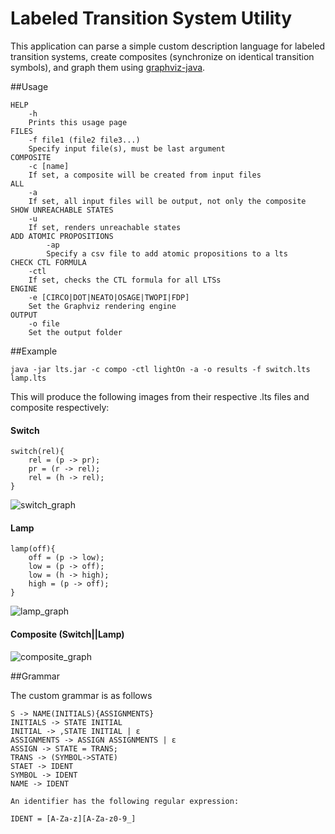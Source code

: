 # Labeled Transition System Utility

This application can parse a simple custom description language for labeled transition systems, create composites (synchronize on identical transition symbols), and graph them using [graphviz-java](https://github.com/nidi3/graphviz-java).

##Usage

    HELP
        -h
        Prints this usage page
    FILES
        -f file1 (file2 file3...)
        Specify input file(s), must be last argument
    COMPOSITE
        -c [name]
        If set, a composite will be created from input files
    ALL
        -a
        If set, all input files will be output, not only the composite
    SHOW UNREACHABLE STATES
        -u
        If set, renders unreachable states
    ADD ATOMIC PROPOSITIONS
            -ap
            Specify a csv file to add atomic propositions to a lts
    CHECK CTL FORMULA
        -ctl
        If set, checks the CTL formula for all LTSs
    ENGINE
        -e [CIRCO|DOT|NEATO|OSAGE|TWOPI|FDP]
        Set the Graphviz rendering engine
    OUTPUT
        -o file
        Set the output folder

##Example

    java -jar lts.jar -c compo -ctl lightOn -a -o results -f switch.lts lamp.lts
    
This will produce the following images from their respective .lts files and composite respectively:

#### Switch

    switch(rel){
        rel = (p -> pr);
        pr = (r -> rel);
        rel = (h -> rel);
    }

![switch_graph](https://i.imgur.com/YkRcS3P.png) 

#### Lamp

    lamp(off){
        off = (p -> low);
        low = (p -> off);
        low = (h -> high);
        high = (p -> off);
    }

![lamp_graph](https://i.imgur.com/Z6OZ3Im.png) 

#### Composite (Switch||Lamp)

![composite_graph](https://i.imgur.com/tPHVkG1.png) 

##Grammar

The custom grammar is as follows

    S -> NAME(INITIALS){ASSIGNMENTS}
    INITIALS -> STATE INITIAL
    INITIAL -> ,STATE INITIAL | ε
    ASSIGNMENTS -> ASSIGN ASSIGNMENTS | ε
    ASSIGN -> STATE = TRANS;
    TRANS -> (SYMBOL->STATE)
    STAET -> IDENT
    SYMBOL -> IDENT
    NAME -> IDENT
    
    An identifier has the following regular expression:
    
    IDENT = [A-Za-z][A-Za-z0-9_] 